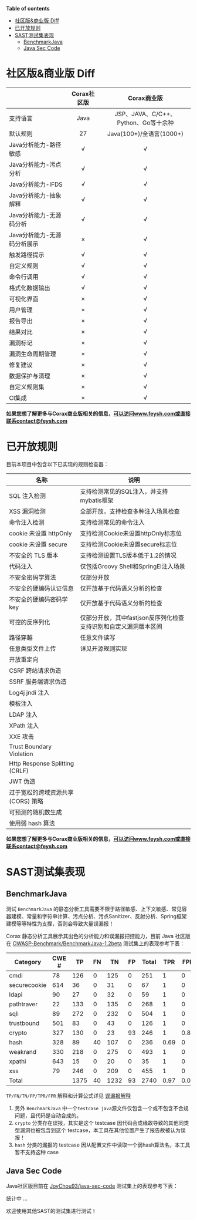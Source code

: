 **Table of contents**


* [社区版&商业版 Diff](#社区版商业版-diff)
* [已开放规则](#已开放规则)
* [SAST测试集表现](#sast测试集表现)
  * [BenchmarkJava](#benchmarkjava)
  * [Java Sec Code](#java-sec-code)




#  社区版&商业版 Diff

|| Corax社区版 |Corax商业版|
|------------------|:--------:|:--:|
|支持语言|   Java   |JSP、JAVA、C/C++、Python、Go等十余种|
|默认规则|    27    |Java(100+)/全语言(1000+)|
|Java分析能力-路径敏感|    √     |√|
|Java分析能力-污点分析|    √     |√|
|Java分析能力-IFDS|    √     |√|
|Java分析能力-抽象解释|    √     |√|
|Java分析能力-无源码分析|    √     |√|
|Java分析能力-无源码分析展示|    ×     |√|
|触发路径提示|    √     |√|
|自定义规则|    √     |√|
|命令行调用|    √     |√|
|格式化数据输出|    √     |√|
|可视化界面|    ×     |√|
|用户管理|    ×     |√|
|报告导出|    ×     |√|
|结果对比|    ×     |√|
|漏洞标记|    ×     |√|
|漏洞生命周期管理|    ×     |√|
|修复建议|    ×     |√|
|数据保护与清理|    ×     |√|
|自定义规则集|    ×     |√|
|CI集成|    ×     |√|

**如果您想了解更多与Corax商业版相关的信息，可以访问www.feysh.com或直接联系contact@feysh.com**



# 已开放规则

目前本项目中包含以下已实现的规则检查器：

| 名称                             | 说明                                     |
|--------------------------------| ---------------------------------------- |
| SQL 注入检测                       | 支持检测常见的SQL注入，并支持mybatis框架 |
| XSS 漏洞检测                       | 全部开放，支持检查多种注入场景检查 |
| 命令注入检测                         | 支持检测常见的命令注入                   |
| cookie 未设置 httpOnly            | 支持检测Cookie未设置httpOnly标志位       |
| cookie 未设置 secure              | 支持检测Cookie未设置secure标志位         |
| 不安全的 TLS 版本                    | 支持检测设置TLS版本低于1.2的情况         |
| 代码注入                           | 仅包括Groovy Shell和SpringEl注入场景 |
| 不安全密码学算法                       | 仅部分开放 |
| 不安全的硬编码认证信息                    | 仅开放基于代码语义分析的检查 |
| 不安全的硬编码密码学key                  | 仅开放基于代码语义分析的检查 |
| 可控的反序列化                        | 仅部分开放，其中fastjson反序列化检查支持识别和自定义漏洞版本区间 |
| 路径穿越                           | 任意文件读写 |
| 任意类型文件上传                       | 详见开源规则实现 |
| 开放重定向                          |  |
| CSRF 跨站请求伪造                    |  |
| SSRF 服务端请求伪造                   | |
| Log4j jndi 注入                  |  |
| 模板注入                           |  |
| LDAP 注入                        |  |
| XPath 注入                        |  |
| XXE 攻击                         |  |
| Trust Boundary Violation       |  |
| Http Response Splitting (CRLF) |  |
| JWT 伪造                         |  |
| 过于宽松的跨域资源共享 (CORS) 策略          |  |
| 可预测的随机数生成                      |  |
| 使用弱 hash 算法                    |  |

**如果您想了解更多与Corax商业版相关的信息，可以访问www.feysh.com或直接联系contact@feysh.com**



# SAST测试集表现

## BenchmarkJava

测试 `BenchmarkJava` 的静态分析工具需要不限于路径敏感、上下文敏感、常见容器建模、常量和字符串计算、污点分析、污点Sanitizer、反射分析、Spring框架建模等等特性为支撑，否则会导致大量误漏报！

Corax 静态分析工具展示其出色的分析能力和误漏报把控能力，目前 Java 社区版在 [OWASP-Benchmark/BenchmarkJava-1.2beta](https://github.com/OWASP-Benchmark/BenchmarkJava/tree/1.2beta) 测试集上的表现参考下表：

| Category     | CWE # | TP   | FN   | TN   | FP   | Total | TPR  | FPR  | Score |
| ------------ | ----- | ---- | ---- | ---- | ---- | ----- | ---- | ---- | ----- |
| cmdi         | 78    | 126  | 0    | 125  | 0    | 251   | 1    | 0    | 1     |
| securecookie | 614   | 36   | 0    | 31   | 0    | 67    | 1    | 0    | 1     |
| ldapi        | 90    | 27   | 0    | 32   | 0    | 59    | 1    | 0    | 1     |
| pathtraver   | 22    | 133  | 0    | 135  | 0    | 268   | 1    | 0    | 1     |
| sqli         | 89    | 272  | 0    | 232  | 0    | 504   | 1    | 0    | 1     |
| trustbound   | 501   | 83   | 0    | 43   | 0    | 126   | 1    | 0    | 1     |
| crypto       | 327   | 130  | 0    | 23   | 93   | 246   | 1    | 0.8  | 0.2   |
| hash         | 328   | 89   | 40   | 107  | 0    | 236   | 0.69 | 0    | 0.69  |
| weakrand     | 330   | 218  | 0    | 275  | 0    | 493   | 1    | 0    | 1     |
| xpathi       | 643   | 15   | 0    | 20   | 0    | 35    | 1    | 0    | 1     |
| xss          | 79    | 246  | 0    | 209  | 0    | 455   | 1    | 0    | 1     |
| Total        |       | 1375 | 40   | 1232 | 93   | 2740  | 0.97 | 0.07 | 0.9   |

`TP/FN/TN/FP/TPR/FPR` 解释和计算公式详见 [误漏报解释](usage.md#误漏报表单)

1. 另外 `BenchmarkJava` 中一个`testcase java`源文件仅包含一个或不包含不合规问题，且代码是自动合成的。
2. `crypto` 分类存在误报，其实是这个 testcase 因代码合成缘故导致的其他同类型漏洞也被包含到这个 testcase，本工具在其他位置产生了报告故被认为误报！
3. `hash` 分类的漏报的 testcase 因从配置文件中读取一个弱hash算法名，本工具暂不支持这种 case

## Java Sec Code

Java社区版目前在 [JoyChou93/java-sec-code](https://github.com/JoyChou93/java-sec-code/tree/8604af55fb68834cf330169cb0a16c27c9e38480) 测试集上的表现参考下表：

统计中 ...



欢迎使用其他SAST的测试集进行测试！